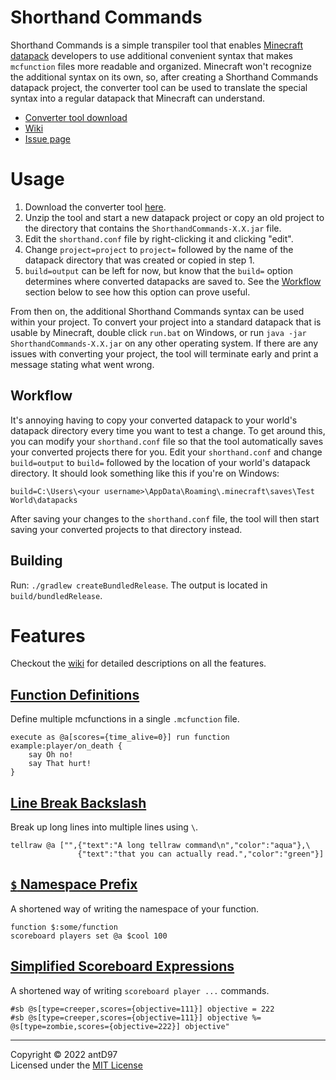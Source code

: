 # Shorthand Commands

<!-- [![GitHub release](https://img.shields.io/github/downloads/antD97/ShorthandCommands/v1.0/total)](https://github.com/antD97/ShorthandCommands/releases/tag/v1.0) -->

Shorthand Commands is a simple transpiler tool that enables [Minecraft](https://minceraft.net/)
[datapack](https://minecraft.fandom.com/wiki/Data_pack) developers to use additional convenient
syntax that makes `mcfunction` files more readable and organized. Minecraft won't recognize the
additional syntax on its own, so, after creating a Shorthand Commands datapack project, the
converter tool can be used to translate the special syntax into a regular datapack that Minecraft
can understand.

- [Converter tool download](https://github.com/antD97/ShorthandCommands/releases/tag/v1.0)
- [Wiki](https://github.com/antD97/ShorthandCommands/wiki)
- [Issue page](https://github.com/antD97/ShorthandCommands/issues)
<!-- - [Reddit thread]() -->

# Usage

1. Download the converter tool
   [here](https://github.com/antD97/ShorthandCommands/releases/tag/v1.0).
2. Unzip the tool and start a new datapack project or copy an old project to the directory that
   contains the `ShorthandCommands-X.X.jar` file.
3. Edit the `shorthand.conf` file by right-clicking it and clicking "edit".
4. Change `project=project` to `project=` followed by the name of the datapack directory that was
   created or copied in step 1.
5. `build=output` can be left for now, but know that the `build=` option determines where converted
   datapacks are saved to. See the [Workflow](#Workflow) section below to see how this option can
   prove useful.

From then on, the additional Shorthand Commands syntax can be used within your project. To convert
your project into a standard datapack that is usable by Minecraft, double click `run.bat` on
Windows, or run `java -jar ShorthandCommands-X.X.jar` on any other operating system. If there are
any issues with converting your project, the tool will terminate early and print a message stating
what went wrong.

## Workflow

It's annoying having to copy your converted datapack to your world's datapack directory every time
you want to test a change. To get around this, you can modify your `shorthand.conf` file so that the
tool automatically saves your converted projects there for you. Edit your `shorthand.conf` and
change `build=output` to `build=` followed by the location of your world's datapack directory. It
should look something like this if you're on Windows:

`build=C:\Users\<your username>\AppData\Roaming\.minecraft\saves\Test World\datapacks`

After saving your changes to the `shorthand.conf` file, the tool will then start saving your
converted projects to that directory instead.

## Building

Run: `./gradlew createBundledRelease`. The output is located in `build/bundledRelease`.

# Features

Checkout the [wiki](https://github.com/antD97/ShorthandCommands/wiki) for detailed descriptions
on all the features.

## [Function Definitions](https://github.com/antD97/ShorthandCommands/wiki/Function-Definitions)

Define multiple mcfunctions in a single `.mcfunction` file.

```
execute as @a[scores={time_alive=0}] run function example:player/on_death {
    say Oh no!
    say That hurt!
}
```

## [Line Break Backslash](https://github.com/antD97/ShorthandCommands/wiki/Line-Break-Backslash)

Break up long lines into multiple lines using `\`.

```
tellraw @a ["",{"text":"A long tellraw command\n","color":"aqua"},\
               {"text":"that you can actually read.","color":"green"}]
```

## [`$` Namespace Prefix](https://github.com/antD97/ShorthandCommands/wiki/$-Namespace-Prefix)

A shortened way of writing the namespace of your function.

```
function $:some/function
scoreboard players set @a $cool 100
```

## [Simplified Scoreboard Expressions](https://github.com/antD97/ShorthandCommands/wiki/Simplified-Scoreboard-Expressions)

A shortened way of writing `scoreboard player ...` commands.

```
#sb @s[type=creeper,scores={objective=111}] objective = 222
#sb @s[type=creeper,scores={objective=111}] objective %= @s[type=zombie,scores={objective=222}] objective"
```

---
Copyright © 2022 antD97  
Licensed under the [MIT License](LICENSE)
